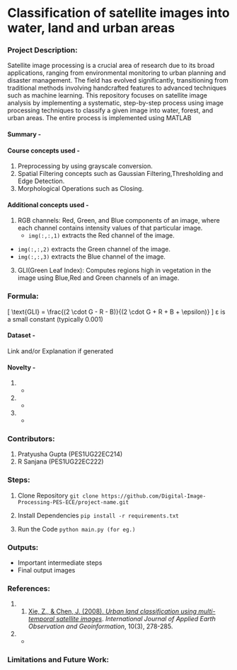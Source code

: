 # Classification of satellite images into water, land and urban areas

### Project Description: 
Satellite image processing is a crucial area of research due to its broad applications, ranging from environmental monitoring to urban planning and disaster management. The field has evolved significantly, transitioning from traditional methods involving handcrafted features to advanced techniques such as machine learning.
This repository focuses on satellite image analysis by implementing a systematic, step-by-step process using image processing techniques to classify a given image into water, forest, and urban areas.
The entire process is implemented using MATLAB
#### Summary - 

#### Course concepts used - 
1. Preprocessing by using grayscale conversion.
2. Spatial Filtering concepts such as Gaussian Filtering,Thresholding and Edge Detection.
3. Morphological Operations such as Closing.
   
   
#### Additional concepts used -
1. RGB channels:  Red, Green, and Blue components of an image, where each channel contains intensity values of that particular image.
   - `img(:,:,1)` extracts the Red channel of the image.
- `img(:,:,2)` extracts the Green channel of the image.
- `img(:,:,3)` extracts the Blue channel of the image.

3. GLI(Green Leaf Index): Computes regions high in vegetation in the image using Blue,Red and Green channels of an image.
### Formula:

\[
\text{GLI} = \frac{(2 \cdot G - R - B)}{(2 \cdot G + R + B + \epsilon)}
\]
    ε is a small constant (typically 0.001)
   

   
#### Dataset - 
Link and/or Explanation if generated

#### Novelty - 
1. -
2. -
3. -
   
### Contributors:
1. Pratyusha Gupta (PES1UG22EC214)
2. R Sanjana (PES1UG22EC222)

### Steps:
1. Clone Repository
```git clone https://github.com/Digital-Image-Processing-PES-ECE/project-name.git ```

2. Install Dependencies
```pip install -r requirements.txt```

3. Run the Code
```python main.py (for eg.)```

### Outputs:
* Important intermediate steps
* Final output images 

### References:
1. 1. [Xie, Z., & Chen, J. (2008). *Urban land classification using multi-temporal satellite images*](https://www.sciencedirect.com/science/article/abs/pii/S0034425708001971). *International Journal of Applied Earth Observation and Geoinformation*, 10(3), 278-285.
2. -
   
### Limitations and Future Work:
